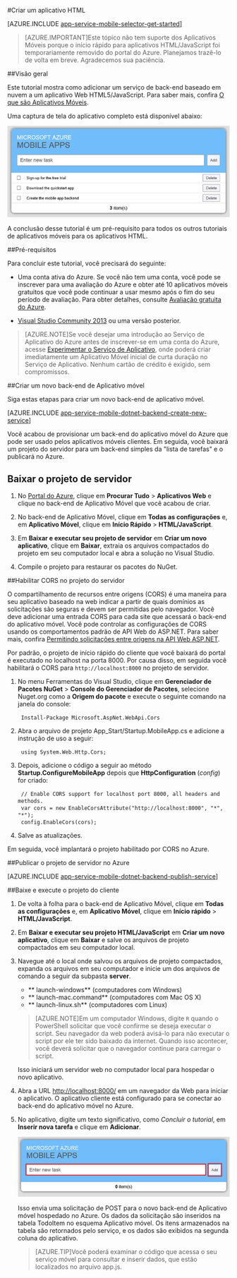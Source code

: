 <properties
	pageTitle="Introdução aos back-ends do aplicativo móvel para aplicativos HTML/JavaScript | Aplicativos móveis do serviço de aplicativo do Azure"
	description="Siga este tutorial para começar a usar os back-ends de aplicativo móvel do Azure para desenvolvimento de aplicativos web em HTML5 e JavaScript."
	services="app-service\mobile"
	documentationCenter=""
	authors="ggailey777"
	manager="dwrede"
	editor=""/>

<tags
	ms.service="app-service-mobile"
	ms.workload="mobile"
	ms.tgt_pltfrm="mobile-html5"
	ms.devlang="javascript"
	ms.topic="get-started-article"
	ms.date="11/18/2015"
	ms.author="glenga"/>


#Criar um aplicativo HTML

[AZURE.INCLUDE [app-service-mobile-selector-get-started](../../includes/app-service-mobile-selector-get-started.md)]&nbsp; <!--- [AZURE.INCLUDE [app-service-mobile-note-mobile-services](../../includes/app-service-mobile-note-mobile-services.md)]-->

>[AZURE.IMPORTANT]Este tópico não tem suporte dos Aplicativos Móveis porque o início rápido para aplicativos HTML/JavaScript foi temporariamente removido do portal do Azure. Planejamos trazê-lo de volta em breve. Agradecemos sua paciência.

##Visão geral

Este tutorial mostra como adicionar um serviço de back-end baseado em nuvem a um aplicativo Web HTML5/JavaScript. Para saber mais, confira [O que são Aplicativos Móveis](app-service-mobile-value-prop.md).

Uma captura de tela do aplicativo completo está disponível abaixo:

![Captura de tela do aplicativo concluído](./media/app-service-mobile-html-get-started/mobile-quickstart-completed-html.png)

A conclusão desse tutorial é um pré-requisito para todos os outros tutoriais de aplicativos móveis para os aplicativos HTML.

##Pré-requisitos

Para concluir este tutorial, você precisará do seguinte:

* Uma conta ativa do Azure. Se você não tem uma conta, você pode se inscrever para uma avaliação do Azure e obter até 10 aplicativos móveis gratuitos que você pode continuar a usar mesmo após o fim do seu período de avaliação. Para obter detalhes, consulte [Avaliação gratuita do Azure](http://azure.microsoft.com/pricing/free-trial/).

* [Visual Studio Community 2013] ou uma versão posterior.

>[AZURE.NOTE]Se você desejar uma introdução ao Serviço de Aplicativo do Azure antes de inscrever-se em uma conta do Azure, acesse [Experimentar o Serviço de Aplicativo](https://tryappservice.azure.com/?appServiceName=mobile), onde poderá criar imediatamente um Aplicativo Móvel inicial de curta duração no Serviço de Aplicativo. Nenhum cartão de crédito é exigido, sem compromissos.

##Criar um novo back-end de Aplicativo móvel

Siga estas etapas para criar um novo back-end de aplicativo móvel.

[AZURE.INCLUDE [app-service-mobile-dotnet-backend-create-new-service](../../includes/app-service-mobile-dotnet-backend-create-new-service.md)]

Você acabou de provisionar um back-end do aplicativo móvel do Azure que pode ser usado pelos aplicativos móveis clientes. Em seguida, você baixará um projeto do servidor para um back-end simples da "lista de tarefas" e o publicará no Azure.

## Baixar o projeto de servidor

1. No [Portal do Azure], clique em **Procurar Tudo** > **Aplicativos Web** e clique no back-end de Aplicativo Móvel que você acabou de criar. 

2. No back-end de Aplicativo Móvel, clique em **Todas as configurações** e, em **Aplicativo Móvel**, clique em **Início Rápido** > **HTML/JavaScript**.

3. Em **Baixar e executar seu projeto de servidor** em **Criar um novo aplicativo**, clique em **Baixar**, extraia os arquivos compactados do projeto em seu computador local e abra a solução no Visual Studio.

4. Compile o projeto para restaurar os pacotes do NuGet.

##Habilitar CORS no projeto do servidor

O compartilhamento de recursos entre origens (CORS) é uma maneira para seu aplicativo baseado na web indicar a partir de quais domínios as solicitações são seguras e devem ser permitidas pelo navegador. Você deve adicionar uma entrada CORS para cada site que acessará o back-end do aplicativo móvel. Você pode controlar as configurações de CORS usando os comportamentos padrão de API Web do ASP.NET. Para saber mais, confira [Permitindo solicitações entre origens na API Web ASP.NET](http://www.asp.net/web-api/overview/security/enabling-cross-origin-requests-in-web-api#enable-cors).

Por padrão, o projeto de início rápido do cliente que você baixará do portal é executado no localhost na porta 8000. Por causa disso, em seguida você habilitará o CORS para `http://localhost:8000` no projeto de servidor.

1. No menu Ferramentas do Visual Studio, clique em **Gerenciador de Pacotes NuGet** > **Console do Gerenciador de Pacotes**, selecione Nuget.org como a **Origem do pacote** e execute o seguinte comando na janela do console:
 
		Install-Package Microsoft.AspNet.WebApi.Cors  

2. Abra o arquivo de projeto App\_Start/Startup.MobileApp.cs e adicione a instrução de uso a seguir:

		using System.Web.Http.Cors;

3. Depois, adicione o código a seguir ao método **Startup.ConfigureMobileApp** depois que **HttpConfiguration** (*config*) for criado:

        // Enable CORS support for localhost port 8000, all headers and methods.
        var cors = new EnableCorsAttribute("http://localhost:8000", "*", "*");
        config.EnableCors(cors);

4. Salve as atualizações.

Em seguida, você implantará o projeto habilitado por CORS no Azure.

##Publicar o projeto de servidor no Azure

[AZURE.INCLUDE [app-service-mobile-dotnet-backend-publish-service](../../includes/app-service-mobile-dotnet-backend-publish-service.md)]

##Baixe e execute o projeto do cliente

1. De volta à folha para o back-end de Aplicativo Móvel, clique em **Todas as configurações** e, em **Aplicativo Móvel**, clique em **Início rápido** > **HTML/JavaScript**. 

2.  Em **Baixar e executar seu projeto HTML/JavaScript** em **Criar um novo aplicativo**, clique em **Baixar** e salve os arquivos de projeto compactados em seu computador local.

3. Navegue até o local onde salvou os arquivos de projeto compactados, expanda os arquivos em seu computador e inicie um dos arquivos de comando a seguir da subpasta **server**.

	+ ** launch-windows** (computadores com Windows)
	+ ** launch-mac.command** (computadores com Mac OS X)
	+ ** launch-linux.sh** (computadores com Linux)

	> [AZURE.NOTE]Em um computador Windows, digite `R` quando o PowerShell solicitar que você confirme se deseja executar o script. Seu navegador da web poderá avisá-lo para não executar o script por ele ter sido baixado da internet. Quando isso acontecer, você deverá solicitar que o navegador continue para carregar o script.

	Isso iniciará um servidor web no computador local para hospedar o novo aplicativo.

4. Abra a URL <a href="http://localhost:8000/" target="_blank">http://localhost:8000/</a> em um navegador da Web para iniciar o aplicativo. O aplicativo cliente está configurado para se conectar ao back-end do aplicativo móvel no Azure.

5. No aplicativo, digite um texto significativo, como _Concluir o tutorial_, em **Inserir nova tarefa** e clique em **Adicionar**.

   	![Executando o aplicativo](./media/app-service-mobile-html-get-started/mobile-quickstart-startup-html.png)

   	Isso envia uma solicitação de POST para o novo back-end de Aplicativo móvel hospedado no Azure. Os dados da solicitação são inseridos na tabela TodoItem no esquema Aplicativo móvel. Os itens armazenados na tabela são retornados pelo serviço, e os dados são exibidos na segunda coluna do aplicativo.

	> [AZURE.TIP]Você poderá examinar o código que acessa o seu serviço móvel para consultar e inserir dados, que estão localizados no arquivo app.js.

<!-- Anchors. -->
<!-- Images. -->
<!-- URLs. -->
[Get started with authentication]: app-service-mobile-windows-store-dotnet-get-started-users.md
[Mobile App SDK]: http://go.microsoft.com/fwlink/?LinkId=257545
[Portal do Azure]: https://portal.azure.com/

[Visual Studio Community 2013]: https://www.visualstudio.com/downloads
 

<!---HONumber=AcomDC_1203_2015-->
